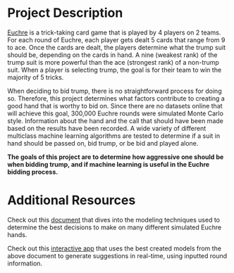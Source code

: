 # Project Description

[Euchre](https://www.wikihow.com/Play-Euchre) is a trick-taking card game that is played by 4 players on 2
teams. For each round of Euchre, each player gets dealt 5 cards that 
range from 9 to ace. Once the cards are dealt, the players determine 
what the trump suit should be, depending on the cards in hand. 
A nine (weakest rank) of the trump suit is more powerful than the ace 
(strongest rank) of a non-trump suit. When a player is selecting trump, 
the goal is for their team to win the majority of 5 tricks.

When deciding to bid trump, there is no straightforward process for
doing so. Therefore, this project determines what factors contribute
to creating a good hand that is worthy to bid on. Since there are no
datasets online that will achieve this goal, 300,000 Euchre rounds were
simulated Monte Carlo style. Information about the hand and the call
that should have been made based on the results have been recorded.
A wide variety of different multiclass machine learning algorithms are 
tested to determine if a suit in hand should be passed on, bid trump, 
or be bid and played alone.

**The goals of this project are to determine how aggressive one should be when bidding trump, and if machine learning is useful in the Euchre bidding process.** 

# Additional Resources

Check out this [document](https://rpubs.com/samueljhinnenkamp/MakingEuchreBidsWithMachineLearning) that dives into the modeling techniques used to determine the best decisions to make on many different simulated Euchre hands. 

Check out this [interactive app](https://samueljhinnenkamp.shinyapps.io/Euchre_App/) that uses the best created models from the above document to generate suggestions in real-time, using inputted round information. 

